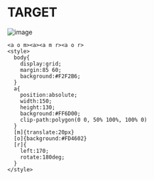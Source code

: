 # TARGET

![image](https://github.com/gaschneider/cssbattle/assets/16023844/7da6abe0-5e88-4025-9aba-e4889afed376)

```
<a o m><a><a m r><a o r>
<style>
  body{
    display:grid;
    margin:85 60;
    background:#F2F2B6;
  }
  a{
    position:absolute;
    width:150;
    height:130;
    background:#FF6D00;
    clip-path:polygon(0 0, 50% 100%, 100% 0)
  }
  [m]{translate:20px}
  [o]{background:#FD4602}
  [r]{
    left:170;
    rotate:180deg;
  }
</style>
```
